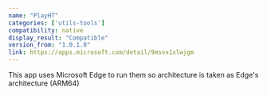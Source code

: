 ```yaml
---
name: "PlayHT"
categories: ['utils-tools']
compatibility: native
display_result: "Compatible"
version_from: "1.0.1.0"
link: https://apps.microsoft.com/detail/9msvx1xlwjgm
---
```


This app uses Microsoft Edge to run them so architecture is taken as Edge's architecture (ARM64)